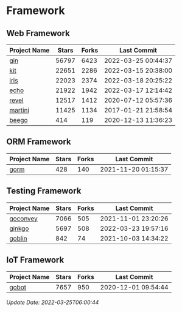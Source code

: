# Framework

## Web Framework
| Project Name | Stars | Forks | Last Commit |
| ------------ | ----- | ----- | ----------- |
| [gin](https://github.com/gin-gonic/gin) | 56797 | 6423 | 2022-03-25 00:44:37 |
| [kit](https://github.com/go-kit/kit) | 22651 | 2286 | 2022-03-15 20:38:00 |
| [iris](https://github.com/kataras/iris) | 22023 | 2374 | 2022-03-18 20:25:22 |
| [echo](https://github.com/labstack/echo) | 21922 | 1942 | 2022-03-17 12:14:42 |
| [revel](https://github.com/revel/revel) | 12517 | 1412 | 2020-07-12 05:57:36 |
| [martini](https://github.com/go-martini/martini) | 11425 | 1134 | 2017-01-21 21:58:54 |
| [beego](https://github.com/astaxie/beego) | 414 | 119 | 2020-12-13 11:36:23 |

## ORM Framework
| Project Name | Stars | Forks | Last Commit |
| ------------ | ----- | ----- | ----------- |
| [gorm](https://github.com/jinzhu/gorm) | 428 | 140 | 2021-11-20 01:15:37 |

## Testing Framework
| Project Name | Stars | Forks | Last Commit |
| ------------ | ----- | ----- | ----------- |
| [goconvey](https://github.com/smartystreets/goconvey) | 7066 | 505 | 2021-11-01 23:20:26 |
| [ginkgo](https://github.com/onsi/ginkgo) | 5697 | 508 | 2022-03-23 19:57:16 |
| [goblin](https://github.com/franela/goblin) | 842 | 74 | 2021-10-03 14:34:22 |

## IoT Framework
| Project Name | Stars | Forks | Last Commit |
| ------------ | ----- | ----- | ----------- |
| [gobot](https://github.com/hybridgroup/gobot) | 7657 | 950 | 2020-12-01 09:54:44 |

*Update Date: 2022-03-25T06:00:44*